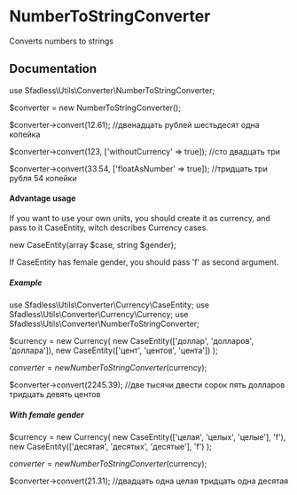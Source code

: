# NumberToStringConverter

Converts numbers to strings

## Documentation
use Sfadless\Utils\Converter\NumberToStringConverter;

$converter = new NumberToStringConverter();

$converter->convert(12.61); //двенадцать рублей шестьдесят одна копейка

$converter->convert(123, ['withoutCurrency' => true]); //сто двадцать три

$converter->convert(33.54, ['floatAsNumber' => true]); //тридцать три рубля 54 копейки

#### Advantage usage

If you want to use your own units, you should create it as currency, and pass to it CaseEntity, witch
describes Currency cases.

new CaseEntity(array $case, string $gender);

If CaseEntity has female gender, you should pass 'f' as second argument.

##### Example

use Sfadless\Utils\Converter\Currency\CaseEntity;
use Sfadless\Utils\Converter\Currency\Currency;
use Sfadless\Utils\Converter\NumberToStringConverter;

$currency = new Currency(
    new CaseEntity(['доллар', 'долларов', 'доллара']),
    new CaseEntity(['цент', 'центов', 'цента'])
);

$converter = new NumberToStringConverter($currency);

$converter->convert(2245.39); //две тысячи двести сорок пять долларов тридцать девять центов

##### With female gender

$currency = new Currency(
    new CaseEntity(['целая', 'целых', 'целые'], 'f'),
    new CaseEntity(['десятая', 'десятых', 'десятые'], 'f')
);

$converter = new NumberToStringConverter($currency);

$converter->convert(21.31); //двадцать одна целая тридцать одна десятая